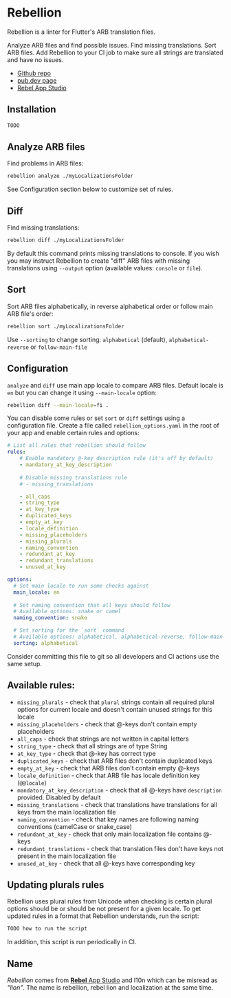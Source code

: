 # Rebellion

Rebellion is a linter for Flutter's ARB translation files.

Analyze ARB files and find possible issues. Find missing translations. Sort ARB files. Add Rebellion to your CI job to make sure all strings are translated and have no issues.

* [Github repo](https://github.com/rebelappstudio/rebellion/)
* [pub.dev page](https://pub.dev/packages/rebellion)
* [Rebel App Studio](https://rebelappstudio.com)

## Installation

```sh
TODO
```

## Analyze ARB files

Find problems in ARB files:

```sh
rebellion analyze ./myLocalizationsFolder
```

See Configuration section below to customize set of rules.

## Diff

Find missing translations:

```sh
rebellion diff ./myLocalizationsFolder
```

By default this command prints missing translations to console. If you wish you may instruct Rebellion to create "diff" ARB files with missing translations using `--output` option (available values: `console` or `file`).

## Sort

Sort ARB files alphabetically, in reverse alphabetical order or follow main ARB file's order:

```sh
rebellion sort ./myLocalizationsFolder
```

Use `--sorting` to change sorting: `alphabetical` (default), `alphabetical-reverse` or `follow-main-file`


## Configuration

`analyze` and `diff` use main app locale to compare ARB files. Default locale is `en` but you can change it using `--main-locale` option:

```sh
rebellion diff --main-locale=fi .
```

You can disable some rules or set `sort` or `diff` settings using a configuration file. Create a file called `rebellion_options.yaml` in the root of your app and enable certain rules and options:

```yaml
# List all rules that rebellion should follow
rules:
    # Enable mandatory @-key description rule (it's off by default)
    - mandatory_at_key_description
    
    # Disable missing translations rule
    # - missing_translations

    - all_caps
    - string_type
    - at_key_type
    - duplicated_keys
    - empty_at_key
    - locale_definition
    - missing_placeholders
    - missing_plurals
    - naming_convention
    - redundant_at_key
    - redundant_translations
    - unused_at_key

options:
  # Set main locale to run some checks against
  main_locale: en
  
  # Set naming convention that all keys should follow
  # Available options: snake or camel
  naming_convention: snake

  # Set sorting for the `sort` command
  # Available options: alphabetical, alphabetical-reverse, follow-main-file
  sorting: alphabetical
```

Consider committing this file to git so all developers and CI actions use the same setup.

## Available rules:

* `missing_plurals` - check that `plural` strings contain all required plural options for current locale and doesn't contain unused strings for this locale
* `missing_placeholders` - check that @-keys don't contain empty placeholders
* `all_caps` - check that strings are not written in capital letters
* `string_type` - check that all strings are of type String
* `at_key_type` - check that @-key has correct type
* `duplicated_keys` - check that ARB files don't contain duplicated keys
* `empty_at_key` - check that ARB files don't contain empty @-keys
* `locale_definition` - check that ARB file has locale definition key (`@@locale`)
* `mandatory_at_key_description` - check that all @-keys have `description` provided. Disabled by default
* `missing_translations` - check that translations have translations for all keys from the main localization file
* `naming_convention` - check that key names are following naming conventions (camelCase or snake_case)
* `redundant_at_key` - check that only main localization file contains @-keys
* `redundant_translations` - check that translation files don't have keys not present in the main localization file
* `unused_at_key` - check that all @-keys have corresponding key

## Updating plurals rules

Rebellion uses plural rules from Unicode when checking is certain plural options should be or should be not present for a given locale. To get updated rules in a format that Rebellion understands, run the script:

```sh
TODO how to run the script
```

In addition, this script is run periodically in CI.

## Name

*Rebellion* comes from [**Rebel** App Studio](https://rebelappstudio.com) and l10n which can be misread as *"lion"*. The name is rebellion, rebel lion and localization at the same time.

